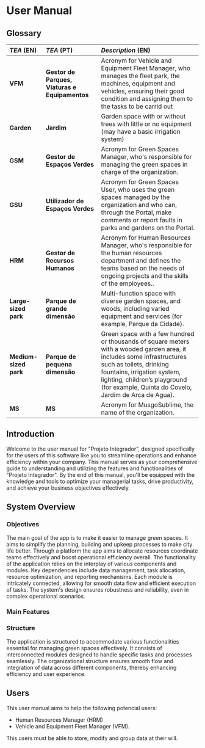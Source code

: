 # User Manual

## Glossary 
| **_TEA_** (EN)        | **_TEA_** (PT)                                 | **_Description_** (EN)                                                                                                                                                                                                                                                    |                                       
|:----------------------|:-----------------------------------------------|:--------------------------------------------------------------------------------------------------------------------------------------------------------------------------------------------------------------------------------------------------------------------------|
| **VFM**               | **Gestor de Parques, Viaturas e Equipamentos** | Acronym for Vehicle and Equipment Fleet Manager, who manages the fleet park, the machines, equipment and vehicles, ensuring their good condition and assigning them to the tasks to be carrid out                                                                         |
| **Garden**            | **Jardim**                                     | Garden space with or without trees with little or no equipment (may have a basic irrigation system)                                                                                                                                                                       |
| **GSM**               | **Gestor de Espaços Verdes**                   | Acronym for Green Spaces Manager, who's responsible for managing the green spaces in charge of the organization.                                                                                                                                                          |
| **GSU**               | **Utilizador de Espaços Verdes**               | Acronym for Green Spaces User, who uses the green spaces managed by the  organization and who can, through the Portal, make comments or report faults in parks and gardens on the Portal.                                                                                 |
| **HRM**               | **Gestor de Recursos Humanos**                 | Acronym for Human Resources Manager, who's responsible for the human resources department and defines the teams based on the needs of ongoing projects and the skills of the employees..                                                                                  |
| **Large-sized park**  | **Parque de grande dimensão**                  | Multi-function space with diverse garden spaces, and woods, including varied equipment and services (for example, Parque da Cidade).                                                                                                                                      |
| **Medium-sized park** | **Parque de pequena dimensão**                 | Green space with a few hundred or thousands of square meters with a wooded garden area, it includes some infrastructures such as toilets, drinking fountains, irrigation system, lighting, children’s playground (for example, Quinta do Covelo, Jardim de Arca de Agua). | 
| **MS**                | **MS**                                         | Acronym for MusgoSublime, the name of the organization.                                                                                                                                                                                                                   |

## Introduction

Welcome to the user manual for "Projeto Integrador", designed specifically for the users of this software like you to streamline operations and enhance efficiency within your company. 
This manual serves as your comprehensive guide to understanding and utilizing the features and functionalities of "Projeto Integrador".
By the end of this manual, you'll be equipped with the knowledge and tools to optimize your managerial tasks, drive productivity, and achieve your business objectives effectively.

## System Overview

### Objectives

The main goal of the app is to make it easier to manage green spaces. It aims to simplify the planning, building and upkeep processes to make city life better. Through a platform the app 
aims to allocate resources coordinate teams effectively and boost operational efficiency overall.
The functionality of the application relies on the interplay of various components and modules. 
Key dependencies include data management, task allocation, resource optimization, and reporting 
mechanisms. Each module is intricately connected, allowing for smooth data flow and efficient 
execution of tasks. The system's design ensures robustness and reliability, even in complex 
operational scenarios.

### Main Features



### Structure

The application is structured to accommodate various functionalities essential for managing green spaces effectively. It consists of interconnected modules designed to handle specific tasks and processes seamlessly. The organizational structure ensures smooth flow and integration 
of data across different components, thereby enhancing efficiency and user experience.

## Users

This user manual aims to help the following potencial users:
- Human Resources Manager (HRM)
- Vehicle and Equipment Fleet Manager (VFM).

This users must be able to store, modify and group data at their will.







